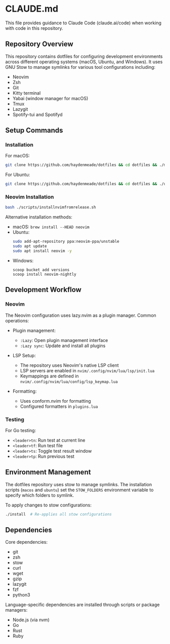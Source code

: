 # CLAUDE.md

This file provides guidance to Claude Code (claude.ai/code) when working with code in this repository.

## Repository Overview

This repository contains dotfiles for configuring development environments across different operating systems (macOS, Ubuntu, and Windows). It uses GNU Stow to manage symlinks for various tool configurations including:

- Neovim
- Zsh
- Git
- Kitty terminal
- Yabai (window manager for macOS)
- Tmux
- Lazygit
- Spotify-tui and Spotifyd

## Setup Commands

### Installation

For macOS:
```bash
git clone https://github.com/haydenmeade/dotfiles && cd dotfiles && ./macos
```

For Ubuntu:
```bash
git clone https://github.com/haydenmeade/dotfiles && cd dotfiles && ./ubuntu
```

### Neovim Installation

```bash
bash ./scripts/installnvimfromrelease.sh
```

Alternative installation methods:
- macOS: `brew install --HEAD neovim`
- Ubuntu: 
  ```bash
  sudo add-apt-repository ppa:neovim-ppa/unstable
  sudo apt update
  sudo apt install neovim -y
  ```
- Windows: 
  ```
  scoop bucket add versions
  scoop install neovim-nightly
  ```

## Development Workflow

### Neovim

The Neovim configuration uses lazy.nvim as a plugin manager. Common operations:

- Plugin management: 
  - `:Lazy`: Open plugin management interface
  - `:Lazy sync`: Update and install all plugins

- LSP Setup:
  - The repository uses Neovim's native LSP client
  - LSP servers are enabled in `nvim/.config/nvim/lua/lsp/init.lua`
  - Keymappings are defined in `nvim/.config/nvim/lua/config/lsp_keymap.lua`

- Formatting:
  - Uses conform.nvim for formatting
  - Configured formatters in `plugins.lua`

### Testing

For Go testing:
- `<leader>tn`: Run test at current line
- `<leader>tf`: Run test file
- `<leader>ts`: Toggle test result window
- `<leader>tp`: Run previous test

## Environment Management

The dotfiles repository uses stow to manage symlinks. The installation scripts (`macos` and `ubuntu`) set the `STOW_FOLDERS` environment variable to specify which folders to symlink.

To apply changes to stow configurations:
```bash
./install  # Re-applies all stow configurations
```

## Dependencies

Core dependencies:
- git
- zsh
- stow
- curl
- wget
- gzip
- lazygit
- fzf
- python3

Language-specific dependencies are installed through scripts or package managers:
- Node.js (via nvm)
- Go
- Rust
- Ruby